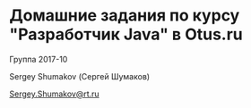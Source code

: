 # Домашние задания по курсу "Разработчик Java" в Otus.ru

Группа 2017-10

Sergey Shumakov (Сергей Шумаков)

Sergey.Shumakov@rt.ru
